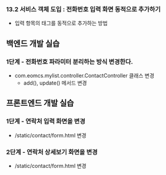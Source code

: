 ### 13.2 서비스 객체 도입 : 전화번호 입력 화면 동적으로 추가하기

- 입력 항목의 태그를 동적으로 추가하는 방법

## 백엔드 개발 실습

### 1단계 - 전화번호 파라미터 분리하는 방식 변경한다.
- com.eomcs.mylist.controller.ContactController 클래스 변경
  -  add(), update() 메서드 변경

## 프론트엔드 개발 실습

### 1단계 - 연락처 입력 화면을 변경

- /static/contact/form.html 변경

### 2단계 - 연락처 상세보기 화면을 변경

- /static/contact/form.html 변경



#
